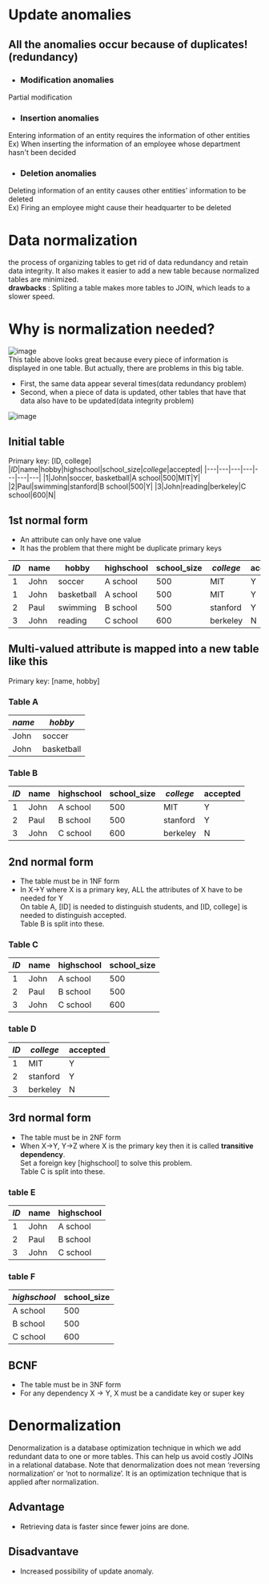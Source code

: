# Update anomalies
## All the anomalies occur because of duplicates!(redundancy)
- ### Modification anomalies
Partial modification
- ### Insertion anomalies
Entering information of an entity requires the information of other entities<br>
Ex) When inserting the information of an employee whose department hasn't been decided
- ### Deletion anomalies
Deleting information of an entity causes other entities' information to be deleted<br>
Ex) Firing an employee might cause their headquarter to be deleted

# Data normalization
the process of organizing tables to get rid of data redundancy and retain data integrity. It also makes it easier to add a new table
because normalized tables are minimized.<br>
**drawbacks** : Spliting a table makes more tables to JOIN, which leads to a slower speed.

# Why is normalization needed?
![image](https://user-images.githubusercontent.com/67142421/203905904-0b691b1f-2798-4b12-85f0-45daf6e2d466.png)<br>
This table above looks great because every piece of information is displayed in one table. But actually, there are problems in this big table.
- First, the same data appear several times(data redundancy problem)
- Second, when a piece of data is updated, other tables that have that data also have to be updated(data integrity problem)

![image](https://user-images.githubusercontent.com/67142421/205222225-f131a5ca-c18a-4478-b72b-a8372c63afa9.png)

## Initial table
Primary key: [ID, college]
|*ID*|name|hobby|highschool|school_size|*college*|accepted|
|---|---|---|---|---|---|---|
|1|John|soccer, basketball|A school|500|MIT|Y|
|2|Paul|swimming|stanford|B school|500|Y|
|3|John|reading|berkeley|C school|600|N|

## 1st normal form
- An attribute can only have one value
- It has the problem that there might be duplicate primary keys

|*ID*|name|hobby|highschool|school_size|*college*|accepted|
|---|---|---|---|---|---|---|
|1|John|soccer|A school|500|MIT|Y|
|1|John|basketball|A school|500|MIT|Y|
|2|Paul|swimming|B school|500|stanford|Y|
|3|John|reading|C school|600|berkeley|N|

## Multi-valued attribute is mapped into a new table like this
Primary key: [name, hobby]

### Table A
|*name*|*hobby*|
|---|---|
|John|soccer|
|John|basketball|
### Table B
|*ID*|name|highschool|school_size|*college*|accepted|
|---|---|---|---|---|---
|1|John|A school|500|MIT|Y|
|2|Paul|B school|500|stanford|Y|
|3|John|C school|600|berkeley|N|

## 2nd normal form
- The table must be in 1NF form
- In X->Y where X is a primary key, ALL the attributes of X have to be needed for Y<br>
On table A, [ID] is needed to distinguish students, and [ID, college] is needed to distinguish accepted.<br>
Table B is split into these.<br>
### Table C
|*ID*|name|highschool|school_size|
|---|---|---|---|
|1|John|A school|500|
|2|Paul|B school|500|
|3|John|C school|600|
### table D
|*ID*|*college*|accepted|
|---|---|---|
|1|MIT|Y|
|2|stanford|Y|
|3|berkeley|N|

## 3rd normal form
- The table must be in 2NF form
- When X->Y, Y->Z where X is the primary key then it is called **transitive dependency**.<br>
Set a foreign key [highschool] to solve this problem.<br>
Table C is split into these.<br>

### table E
|*ID*|name|highschool|
|---|---|---|
|1|John|A school|
|2|Paul|B school|
|3|John|C school|
### table F
|*highschool*|school_size|
|---|---|
|A school|500|
|B school|500|
|C school|600|

## BCNF
- The table must be in 3NF form
- For any dependency X → Y, X must be a candidate key or super key
 
# Denormalization
Denormalization is a database optimization technique in which we add redundant data to one or more tables. This can help us avoid costly JOINs in a relational database. Note that denormalization does not mean ‘reversing normalization’ or ‘not to normalize’. It is an optimization technique that is applied after normalization.

## Advantage
* Retrieving data is faster since fewer joins are done.

## Disadvantave
* Increased possibility of update anomaly.
